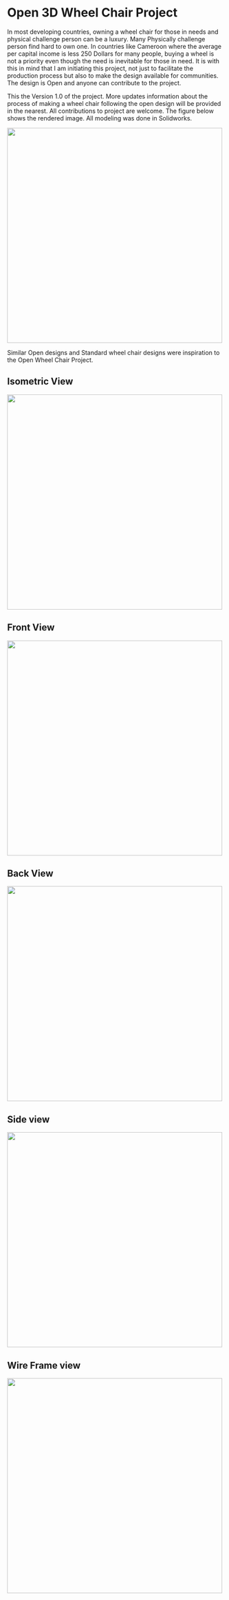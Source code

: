 # Open 3D Wheel Chair Project
In most developing countries, owning a wheel chair for those in needs and physical challenge person can be a luxury. Many Physically challenge person find hard to own one. In countries like Cameroon where the average per capital income is less 250 Dollars for many people, buying a wheel is not a priority even though the need is inevitable for those in need.
It is with this in mind that I am initiating this project, not just to facilitate the production process but also to make the design available for communities. The design is Open and anyone can contribute to the project.

This the Version 1.0 of the project. More updates information about the process of making a wheel chair following the open design will be provided in the nearest. All contributions to project are welcome.
The figure below shows the rendered image. All modeling was done in Solidworks.

<img src = "docs/clean-image-edited.jpg" width = "500">

Similar Open designs and Standard wheel chair designs were inspiration to the Open Wheel Chair Project.

## Isometric View
<img src = "docs/diag.jpg" width = "500">

## Front View
<img src = "docs/face.jpg" width = "500">

## Back View
<img src = "docs/back.jpg" width = "500">

## Side view
<img src = "docs/side.jpg" width = "500">

## Wire Frame view
<img src = "docs/shadow.jpg" width = "500">
